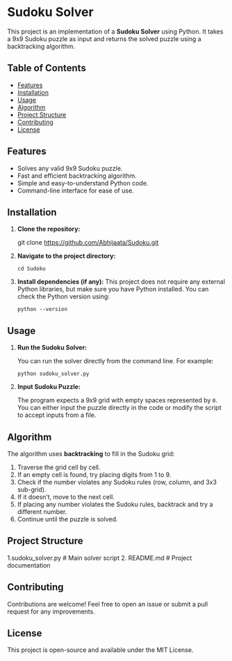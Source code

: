 Sudoku Solver
=============

This project is an implementation of a **Sudoku Solver** using Python. It takes a 9x9 Sudoku puzzle as input and returns the solved puzzle using a backtracking algorithm.

Table of Contents
-----------------

*   [Features](#features)
*   [Installation](#installation)
*   [Usage](#usage)
*   [Algorithm](#algorithm)
*   [Project Structure](#project-structure)
*   [Contributing](#contributing)
*   [License](#license)

Features
--------

*   Solves any valid 9x9 Sudoku puzzle.
*   Fast and efficient backtracking algorithm.
*   Simple and easy-to-understand Python code.
*   Command-line interface for ease of use.

Installation
------------

1.  **Clone the repository:**
    
    git clone https://github.com/Abhijaata/Sudoku.git
    
2.  **Navigate to the project directory:**
    
    `cd Sudoku` 
    
3.  **Install dependencies (if any):** This project does not require any external Python libraries, but make sure you have Python installed. You can check the Python version using:

    
    `python --version` 
    

Usage
-----

1.  **Run the Sudoku Solver:**
    
    You can run the solver directly from the command line. For example:

    
    `python sudoku_solver.py` 
    
2.  **Input Sudoku Puzzle:**
    
    The program expects a 9x9 grid with empty spaces represented by `0`. You can either input the puzzle directly in the code or modify the script to accept inputs from a file.
    

Algorithm
---------

The algorithm uses **backtracking** to fill in the Sudoku grid:

1.  Traverse the grid cell by cell.
2.  If an empty cell is found, try placing digits from 1 to 9.
3.  Check if the number violates any Sudoku rules (row, column, and 3x3 sub-grid).
4.  If it doesn’t, move to the next cell.
5.  If placing any number violates the Sudoku rules, backtrack and try a different number.
6.  Continue until the puzzle is solved.

Project Structure
-----------------
1.sudoku_solver.py   # Main solver script
2. README.md          # Project documentation

Contributing
------------

Contributions are welcome! Feel free to open an issue or submit a pull request for any improvements.

License
-------

This project is open-source and available under the MIT License.
